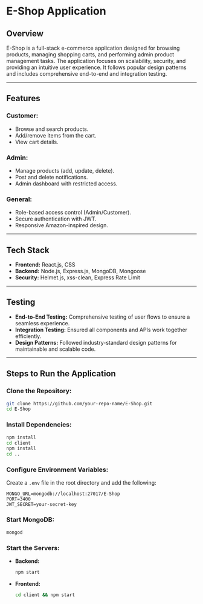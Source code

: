 # E-Shop Application

## Overview

E-Shop is a full-stack e-commerce application designed for browsing products, managing shopping carts, and performing admin product management tasks. The application focuses on scalability, security, and providing an intuitive user experience. It follows popular design patterns and includes comprehensive end-to-end and integration testing.

---

## Features

### Customer:

- Browse and search products.
- Add/remove items from the cart.
- View cart details.

### Admin:

- Manage products (add, update, delete).
- Post and delete notifications.
- Admin dashboard with restricted access.

### General:

- Role-based access control (Admin/Customer).
- Secure authentication with JWT.
- Responsive Amazon-inspired design.

---

## Tech Stack

- **Frontend:** React.js, CSS
- **Backend:** Node.js, Express.js, MongoDB, Mongoose
- **Security:** Helmet.js, xss-clean, Express Rate Limit

---

## Testing

- **End-to-End Testing:** Comprehensive testing of user flows to ensure a seamless experience.
- **Integration Testing:** Ensured all components and APIs work together efficiently.
- **Design Patterns:** Followed industry-standard design patterns for maintainable and scalable code.

---

## Steps to Run the Application

### Clone the Repository:

```bash
git clone https://github.com/your-repo-name/E-Shop.git
cd E-Shop
```

### Install Dependencies:

```bash
npm install
cd client
npm install
cd ..
```

### Configure Environment Variables:

Create a `.env` file in the root directory and add the following:

```plaintext
MONGO_URL=mongodb://localhost:27017/E-Shop
PORT=3400
JWT_SECRET=your-secret-key
```

### Start MongoDB:

```bash
mongod
```

### Start the Servers:

- **Backend:**
  ```bash
  npm start
  ```
- **Frontend:**
  ```bash
  cd client && npm start
  ```


